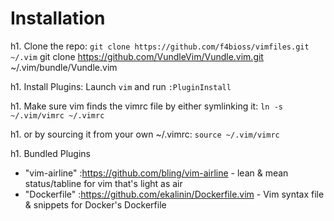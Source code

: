 Installation
============

h1. Clone the repo:
`git clone https://github.com/f4bioss/vimfiles.git ~/.vim`
 git clone https://github.com/VundleVim/Vundle.vim.git ~/.vim/bundle/Vundle.vim

h1. Install Plugins:
Launch `vim` and run `:PluginInstall`

h1. Make sure vim finds the vimrc file by either symlinking it:
`ln -s ~/.vim/vimrc ~/.vimrc`

h1. or by sourcing it from  your own ~/.vimrc:
`source ~/.vim/vimrc`

h1. Bundled Plugins

* "vim-airline" :https://github.com/bling/vim-airline - lean & mean status/tabline for vim that's light as air
* "Dockerfile" :https://github.com/ekalinin/Dockerfile.vim - Vim syntax file & snippets for Docker's Dockerfile
